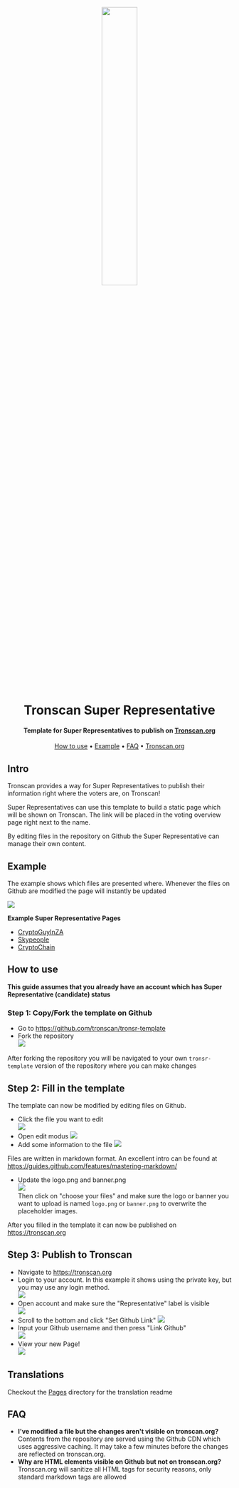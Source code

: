 <h1 align="center">
  <br>
  <img width="40%" src="https://raw.githubusercontent.com/tron-explorer/docs/master/images/tron-banner.png">
  <br>
  Tronscan Super Representative
  <br>
</h1>

<h4 align="center">
  Template for Super Representatives to publish on <a href="https://tronscan.org">Tronscan.org</a>
</h4>

<p align="center">
  <a href="#how-to-use">How to use</a> •
  <a href="#example">Example</a> •
  <a href="#faq">FAQ</a> •
  <a href="https://tronscan.org">Tronscan.org</a>
</p>

## Intro

Tronscan provides a way for Super Representatives to publish their information right where the voters are, on Tronscan!

Super Representatives can use this template to build a static page which will be shown on Tronscan. The link will be placed in the voting overview page right next to the name.

By editing files in the repository on Github the Super Representative can manage their own content.


## Example

The example shows which files are presented where. Whenever the files on Github are modified the page will instantly be updated

![](https://raw.githubusercontent.com/tronscan/docs/master/images/example-page.png)

__Example Super Representative Pages__

* [CryptoGuyInZA](https://www.tronscan.org/#/representative/27WDUwfv7FzWmNuj4rbrmRjxQvgHnC46Kcf)
* [Skypeople](https://www.tronscan.org/#/representative/27d5JV5sJH2ERb7Kddcp5p2n2yR2zuKCAQs)
* [CryptoChain](https://www.tronscan.org/#/representative/27WK11uSBUjxmnbtQ3AArs1hLpUkPg4WAJF)

## How to use

__This guide assumes that you already have an account which has Super Representative (candidate) status__

### Step 1: Copy/Fork the template on Github

* Go to https://github.com/tronscan/tronsr-template
* Fork the repository  
![](https://raw.githubusercontent.com/tronscan/docs/master/images/fork-repo.png)

After forking the repository you will be navigated to your own `tronsr-template` version of the repository where you can make changes

## Step 2: Fill in the template

The template can now be modified by editing files on Github.

* Click the file you want to edit  
![](https://raw.githubusercontent.com/tronscan/docs/master/images/github-open-file.png)
* Open edit modus
![](https://raw.githubusercontent.com/tronscan/docs/master/images/github-edit-file.png)
* Add some information to the file
![](https://raw.githubusercontent.com/tronscan/docs/master/images/edit-team-intro.png)

Files are written in markdown format. An excellent intro can be found at https://guides.github.com/features/mastering-markdown/

* Update the logo.png and banner.png  
![](https://raw.githubusercontent.com/tronscan/docs/master/images/github-upload-files.png)  
Then click on "choose your files" and make sure the logo or banner you want to upload is named `logo.png` or `banner.png` to overwrite the placeholder images.

After you filled in the template it can now be published on https://tronscan.org

## Step 3: Publish to Tronscan

* Navigate to https://tronscan.org
* Login to your account. In this example it shows using the private key, but you may use any login method.  
![](https://raw.githubusercontent.com/tronscan/docs/master/images/login-with-private-key.png)
* Open account and make sure the "Representative" label is visible  
![](https://raw.githubusercontent.com/tronscan/docs/master/images/open-account.png)
* Scroll to the bottom and click "Set Github Link"
![](https://raw.githubusercontent.com/tronscan/docs/master/images/set-github-link.png)
* Input your Github username and then press "Link Github"  
![](https://raw.githubusercontent.com/tronscan/docs/master/images/input-username.png)
* View your new Page!  
![](https://raw.githubusercontent.com/tronscan/docs/master/images/view-page.png)

## Translations

Checkout the [Pages](/pages) directory for the translation readme

## FAQ

* __I've modified a file but the changes aren't visible on tronscan.org?__  
  Contents from the repository are served using the Github CDN which uses aggressive caching. It may take a few minutes before the changes are reflected on tronscan.org.
* __Why are HTML elements visible on Github but not on tronscan.org?__  
  Tronscan.org will sanitize all HTML tags for security reasons, only standard markdown tags are allowed
